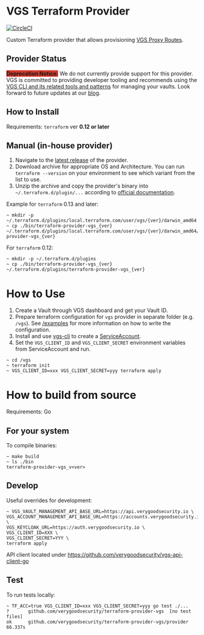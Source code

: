 # VGS Terraform Provider

[![CircleCI](https://circleci.com/gh/verygoodsecurity/terraform-provider-vgs.svg?style=svg&circle-token=8ae379e820e61ec6f8e8451ebaf5ed6958fa7c13)](https://circleci.com/gh/verygoodsecurity/terraform-provider-vgs)

Custom Terraform provider that allows provisioning [VGS Proxy Routes](https://www.verygoodsecurity.com/docs/guides/managing-your-routes).

## Provider Status

 <b style="background-color:#d2382c">Deprecation Notice:</b> We do not currently provide support for this provider. VGS is committed to providing developer tooling and recommends using the [VGS CLI and its related tools and patterns](https://www.verygoodsecurity.com/docs/vgs-cli/getting-started) for managing your vaults. Look forward to future updates at our [blog](https://www.verygoodsecurity.com/blog/). 


## How to Install
Requirements: `terraform` ver **0.12 or later**
## Manual (in-house provider)
1. Navigate to the [latest release](https://github.com/verygoodsecurity/terraform-provider-vgs/releases) of the provider.
2. Download archive for appropriate OS and Architecture. You can run `terraform --version` on your environment to see which variant from the list to use.
3. Unzip the archive and copy the provider's binary into `~/.terraform.d/plugin/...` according to [official documentation](https://www.terraform.io/docs/cloud/run/install-software.html#in-house-providers).  

Example for `terraform` 0.13 and later:
```shell
~ mkdir -p ~/.terraform.d/plugins/local.terraform.com/user/vgs/{ver}/darwin_amd64
~ cp ./bin/terraform-provider-vgs_{ver} ~/.terraform.d/plugins/local.terraform.com/user/vgs/{ver}/darwin_amd64/terraform-provider-vgs_{ver}
```
For `terraform` 0.12:
```shell
~ mkdir -p ~/.terraform.d/plugins
~ cp ./bin/terraform-provider-vgs_{ver} ~/.terraform.d/plugins/terraform-provider-vgs_{ver}
```

# How to Use
1. Create a Vault through VGS dashboard and get your Vault ID.
2. Prepare terraform configuration for `vgs` provider in separate folder (e.g. `/vgs`). See [/examples](/examples/README.md) for more information on how to write the configuration.
3. Install and use [vgs-cli](https://github.com/verygoodsecurity/vgs-cli) to create a [ServiceAccount](https://www.verygoodsecurity.com/docs/vgs-cli/service-account#create).
4. Set the `VGS_CLIENT_ID` and `VGS_CLIENT_SECRET` environment variables from ServiceAccount and run.
```shell
~ cd /vgs
~ terraform init
~ VGS_CLIENT_ID=xxx VGS_CLIENT_SECRET=yyy terraform apply
```

# How to build from source
Requirements: Go

## For your system
To compile binaries:
```shell
~ make build
~ ls ./bin
terraform-provider-vgs_v<ver>
```

## Develop
Useful overrides for development:
```shell
~ VGS_VAULT_MANAGEMENT_API_BASE_URL=https://api.verygoodsecurity.io \
VGS_ACCOUNT_MANAGEMENT_API_BASE_URL=https://accounts.verygoodsecurity.io \
VGS_KEYCLOAK_URL=https://auth.verygoodsecurity.io \
VGS_CLIENT_ID=XXX \
VGS_CLIENT_SECRET=YYY \
terraform apply
```

API client located under https://github.com/verygoodsecurity/vgs-api-client-go

## Test
To run tests locally:
```shell
~ TF_ACC=true VGS_CLIENT_ID=xxx VGS_CLIENT_SECRET=yyy go test ./...
?   	github.com/verygoodsecurity/terraform-provider-vgs	[no test files]
ok  	github.com/verygoodsecurity/terraform-provider-vgs/provider	66.337s
```
